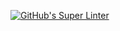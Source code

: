 [![GitHub's Super Linter](https://github.com/ICS2O-Programming-Rory-Mackay/Unit2-04-HTML-AreaPer-UserInput/workflows/GitHub's%20Super%20Linter/badge.svg)](https://github.com/ICS2O-Programming-Rory-Mackay/Unit2-04-HTML-AreaPer-UserInput/actions)